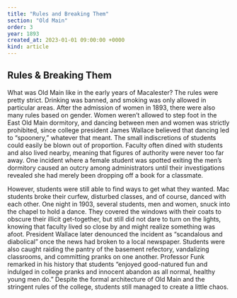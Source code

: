 ```yaml
---
title: "Rules and Breaking Them"
section: "Old Main"
order: 3
year: 1893
created_at: 2023-01-01 09:00:00 +0000
kind: article
---
```

## Rules & Breaking Them  

What was Old Main like in the early years of Macalester? The rules were pretty strict. Drinking was banned, and smoking was only allowed in particular areas. After the admission of women in 1893, there were also many rules based on gender. Women weren’t allowed to step foot in the East Old Main dormitory, and dancing between men and women was strictly prohibited, since college president James Wallace believed that dancing led to “spoonery,” whatever that meant. The small indiscretions of students could easily be blown out of proportion. Faculty often dined with students and also lived nearby, meaning that figures of authority were never too far away. One incident where a female student was spotted exiting the men’s dormitory caused an outcry among administrators until their investigations revealed she had merely been dropping off a book for a classmate. 

However, students were still able to find ways to get what they wanted. Mac students broke their curfew, disturbed classes, and of course, danced with each other. One night in 1903, several students, men and women, snuck into the chapel to hold a dance. They covered the windows with their coats to obscure their illicit get-together, but still did not dare to turn on the lights, knowing that faculty lived so close by and might realize something was afoot. President Wallace later denounced the incident as “scandalous and diabolical” once the news had broken to a local newspaper. Students were also caught raiding the pantry of the basement refectory, vandalizing classrooms, and committing pranks on one another. Professor Funk remarked in his history that students “enjoyed good-natured fun and indulged in college pranks and innocent abandon as all normal, healthy young men do.” Despite the formal architecture of Old Main and the stringent rules of the college, students still managed to create a little chaos.